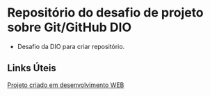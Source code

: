 # Repositório do desafio de projeto sobre Git/GitHub DIO
 - Desafio da DIO para criar repositório.

## Links Úteis

[Projeto criado em desenvolvimento WEB](https://github.com/Hallyson10/portfolio-html.git)
